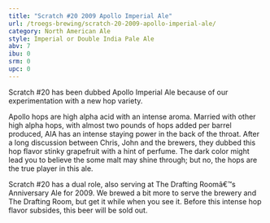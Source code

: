 ```yaml
---
title: "Scratch #20 2009 Apollo Imperial Ale"
url: /troegs-brewing/scratch-20-2009-apollo-imperial-ale/
category: North American Ale
style: Imperial or Double India Pale Ale
abv: 7
ibu: 0
srm: 0
upc: 0
---
```

Scratch #20 has been dubbed Apollo Imperial Ale because of our experimentation with a new hop variety.
 
Apollo hops are high alpha acid with an intense aroma. Married with other high alpha hops, with almost two pounds of hops added per barrel produced, AIA has an intense staying power in the back of the throat. After a long discussion between Chris, John and the brewers, they dubbed this hop flavor stinky grapefruit with a hint of perfume. The dark color might lead you to believe the some malt may shine through; but no, the hops are the true player in this ale.
 
Scratch #20 has a dual role, also serving at The Drafting Roomâ€™s Anniversary Ale for 2009. We brewed a bit more to serve the brewery and The Drafting Room, but get it while when you see it. Before this intense hop flavor subsides, this beer will be sold out.
